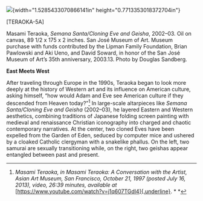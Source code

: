 ![](media/image1.png){width="1.5285433070866141in" height="0.7713353018372704in"}

\[TERAOKA-5A\]

Masami Teraoka, *Semana Santa/Cloning Eve and Geisha*, 2002–03. Oil on canvas, 89 1/2 x 175 x 2 inches. San José Museum of Art. Museum purchase with funds contributed by the Lipman Family Foundation, Brian Pawlowski and Aki Ueno, and David Soward, in honor of the San José Museum of Art’s 35th anniversary, 2003.13. Photo by Douglas Sandberg.

**East Meets West**

After traveling through Europe in the 1990s, Teraoka began to look more deeply at the history of Western art and its influence on American culture, asking himself, “how would Adam and Eve see American culture if they descended from Heaven today?”[^1] In large-scale altarpieces like *Semana Santa/Cloning Eve and Geisha* (2002–03), he layered Eastern and Western aesthetics, combining traditions of Japanese folding screen painting with medieval and renaissance Christian iconography into charged and chaotic contemporary narratives. At the center, two cloned Eves have been expelled from the Garden of Eden, seduced by computer mice and ushered by a cloaked Catholic clergyman with a snakelike phallus. On the left, two samurai are sexually transitioning while, on the right, two geishas appear entangled between past and present.

[^1]: *Masami Teraoka, in Masami Teraoka: A Conversation with the Artist, Asian Art Museum, San Francisco, October 21, 1997 (posted July 16, 2013), video, 26:39 minutes, available at* [https://www.youtube.com/watch?v=j1q607TGdl4]{.underline}. * *
